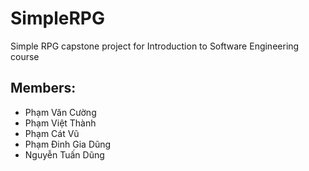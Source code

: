 # SimpleRPG
Simple RPG capstone project for Introduction to Software Engineering course

## Members:

- Phạm Văn Cường
- Phạm Việt Thành
- Phạm Cát Vũ
- Phạm Đinh Gia Dũng
- Nguyễn Tuấn Dũng
